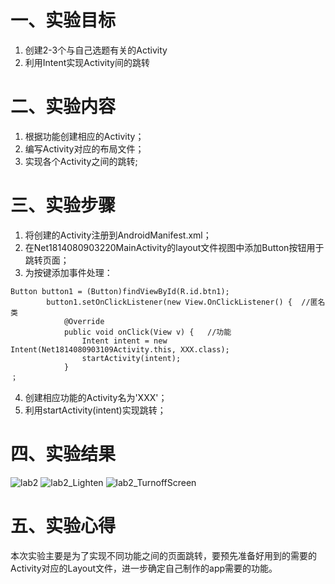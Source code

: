 
# 一、实验目标
1. 创建2-3个与自己选题有关的Activity
2. 利用Intent实现Activity间的跳转

# 二、实验内容
1. 根据功能创建相应的Activity；
2. 编写Activity对应的布局文件；
3. 实现各个Activity之间的跳转;

# 三、实验步骤
1. 将创建的Activity注册到AndroidManifest.xml；
2. 在Net1814080903220MainActivity的layout文件视图中添加Button按钮用于跳转页面； 
3. 为按键添加事件处理：
```
Button button1 = (Button)findViewById(R.id.btn1);
        button1.setOnClickListener(new View.OnClickListener() {  //匿名类
            @Override
            public void onClick(View v) {   //功能
                Intent intent = new Intent(Net1814080903109Activity.this, XXX.class);
                startActivity(intent);
            }
；
```
4. 创建相应功能的Activity名为'XXX'；
5. 利用startActivity(intent)实现跳转；

# 四、实验结果
 ![lab2](https://raw.githubusercontent.com/huanxuaner/android-labs-2020/master/students/net1814080903109/lab2.PNG)
 ![lab2_Lighten](https://raw.githubusercontent.com/huanxuaner/android-labs-2020/master/students/net1814080903109/lab2_Lighten.PNG)
 ![lab2_TurnoffScreen](https://raw.githubusercontent.com/huanxuaner/android-labs-2020/master/students/net1814080903109/lab2_TurnoffScreen.PNG)
 
# 五、实验心得
本次实验主要是为了实现不同功能之间的页面跳转，要预先准备好用到的需要的Activity对应的Layout文件，进一步确定自己制作的app需要的功能。
